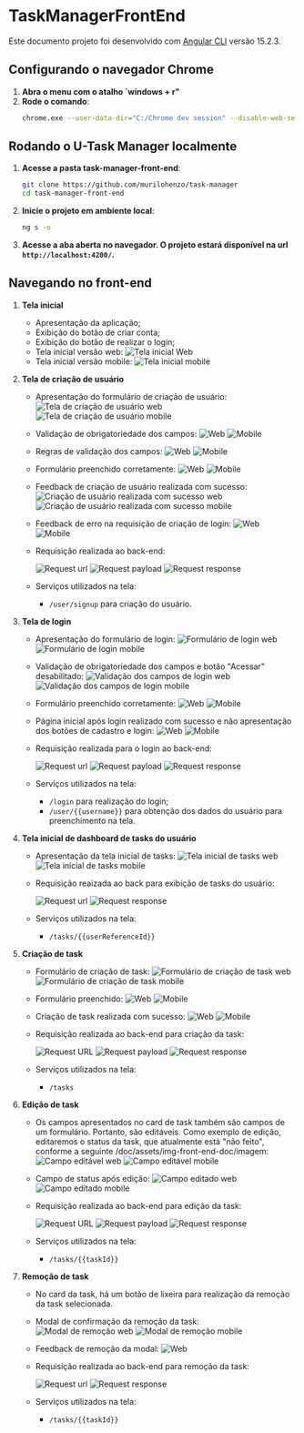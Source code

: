 # TaskManagerFrontEnd

Este documento projeto foi desenvolvido com [Angular CLI](https://github.com/angular/angular-cli) versão 15.2.3.

## Configurando o navegador Chrome

1. **Abra o menu com o atalho `windows + r"**
2. **Rode o comando**:
   ```sh
   chrome.exe --user-data-dir="C:/Chrome dev session" --disable-web-security
   ```

## Rodando o U-Task Manager localmente

1. **Acesse a pasta task-manager-front-end**:
   ```sh
   git clone https://github.com/murilohenzo/task-manager
   cd task-manager-front-end
   ```
2. **Inicie o projeto em ambiente local**:
   ```sh
   ng s -o
   ```
3. **Acesse a aba aberta no navegador. O projeto estará disponível na url `http://localhost:4200/`.**

## Navegando no front-end

1. **Tela inicial**

   - Apresentação da aplicação;
   - Exibição do botão de criar conta;
   - Exibição do botão de realizar o login;
   - Tela inicial versão web:
     ![Tela inicial Web](/doc/assets/img-front-end-doc/image.png)
   - Tela inicial versão mobile:
     ![Tela inicial mobile](/doc/assets/img-front-end-doc/image-1.png)

2. **Tela de criação de usuário**

   - Apresentação do formulário de criação de usuário:
     ![Tela de criação de usuário web](/doc/assets/img-front-end-doc/image-2.png)
     ![Tela de criação de usuário mobile](/doc/assets/img-front-end-doc/image-3.png)
   - Validação de obrigatoriedade dos campos:
     ![Web](/doc/assets/img-front-end-doc/image-4.png)
     ![Mobile](/doc/assets/img-front-end-doc/image-5.png)
   - Regras de validação dos campos:
     ![Web](/doc/assets/img-front-end-doc/image-6.png)
     ![Mobile](/doc/assets/img-front-end-doc/image-7.png)
   - Formulário preenchido corretamente:
     ![Web](/doc/assets/img-front-end-doc/image-8.png)
     ![Mobile](/doc/assets/img-front-end-doc/image-9.png)
   - Feedback de criação de usuário realizada com sucesso:
     ![Criação de usuário realizada com sucesso web](/doc/assets/img-front-end-doc/image-13.png)
     ![Criação de usuário realizada com sucesso mobile](/doc/assets/img-front-end-doc/image-16.png)
   - Feedback de erro na requisição de criação de login:
     ![Web](/doc/assets/img-front-end-doc/image-14.png)
     ![Mobile](/doc/assets/img-front-end-doc/image-15.png)
   - Requisição realizada ao back-end:

     ![Request url](/doc/assets/img-front-end-doc/image-10.png)
     ![Request payload](/doc/assets/img-front-end-doc/image-11.png)
     ![Request response](/doc/assets/img-front-end-doc/image-12.png)

   - Serviços utilizados na tela:
     - `/user/signup` para criação do usuário.

3. **Tela de login**

   - Apresentação do formulário de login:
     ![Formulário de login web](/doc/assets/img-front-end-doc/image-17.png)
     ![Formulário de login mobile](/doc/assets/img-front-end-doc/image-18.png)
   - Validação de obrigatoriedade dos campos e botão "Acessar" desabilitado:
     ![Validação dos campos de login web](/doc/assets/img-front-end-doc/image-19.png)
     ![Validação dos campos de login mobile](/doc/assets/img-front-end-doc/image-20.png)
   - Formulário preenchido corretamente:
     ![Web](/doc/assets/img-front-end-doc/image-21.png)
     ![Mobile](/doc/assets/img-front-end-doc/image-22.png)
   - Página inicial após login realizado com sucesso e não apresentação dos botões de cadastro e login:
     ![Web](/doc/assets/img-front-end-doc/image-23.png)
     ![Mobile](/doc/assets/img-front-end-doc/image-24.png)
   - Requisição realizada para o login ao back-end:

     ![Request url](/doc/assets/img-front-end-doc/image-25.png)
     ![Request payload](/doc/assets/img-front-end-doc/image-26.png)
     ![Request response](/doc/assets/img-front-end-doc/image-27.png)

   - Serviços utilizados na tela:
     - `/login` para realização do login;
     - `/user/{{username}}` para obtenção dos dados do usuário para preenchimento na tela.

4. **Tela inicial de dashboard de tasks do usuário**

   - Apresentação da tela inicial de tasks:
     ![Tela inicial de tasks web](/doc/assets/img-front-end-doc/image-28.png)
     ![Tela inicial de tasks mobile](/doc/assets/img-front-end-doc/image-29.png)
   - Requisição reaizada ao back para exibição de tasks do usuário:

     ![Request url](/doc/assets/img-front-end-doc/image-30.png)
     ![Request response](/doc/assets/img-front-end-doc/image-31.png)

   - Serviços utilizados na tela:
     - `/tasks/{{userReferenceId}}`

5. **Criação de task**

   - Formulário de criação de task:
     ![Formulário de criação de task web](/doc/assets/img-front-end-doc/image-32.png)
     ![Formulário de criação de task mobile](/doc/assets/img-front-end-doc/image-33.png)
   - Formulário preenchido:
     ![Web](/doc/assets/img-front-end-doc/image-34.png)
     ![Mobile](/doc/assets/img-front-end-doc/image-35.png)
   - Criação de task realizada com sucesso:
     ![Web](/doc/assets/img-front-end-doc/image-39.png)
     ![Mobile](/doc/assets/img-front-end-doc/image-40.png)
   - Requisição realizada ao back-end para criação da task:

     ![Request URL](/doc/assets/img-front-end-doc/image-36.png)
     ![Request payload](/doc/assets/img-front-end-doc/image-37.png)
     ![Request response](/doc/assets/img-front-end-doc/image-38.png)

   - Serviços utilizados na tela:
     - `/tasks`

6. **Edição de task**

   - Os campos apresentados no card de task também são campos de um formulário. Portanto, são editáveis. Como exemplo de edição, editaremos o status da task, que atualmente está "não feito", conforme a seguinte /doc/assets/img-front-end-doc/imagem:
     ![Campo editável web](/doc/assets/img-front-end-doc/image-41.png)
     ![Campo editável mobile](/doc/assets/img-front-end-doc/image-42.png)
   - Campo de status após edição:
     ![Campo editado web](/doc/assets/img-front-end-doc/image-43.png)
     ![Campo editado mobile](/doc/assets/img-front-end-doc/image-44.png)
   - Requisição realizada ao back-end para edição da task:

     ![Request URL](/doc/assets/img-front-end-doc/image-45.png)
     ![Request payload](/doc/assets/img-front-end-doc/image-46.png)
     ![Request response](/doc/assets/img-front-end-doc/image-47.png)

   - Serviços utilizados na tela:
     - `/tasks/{{taskId}}`

7. **Remoção de task**

   - No card da task, há um botão de lixeira para realização da remoção da task selecionada.
   - Modal de confirmação da remoção da task:
     ![Modal de remoção web](/doc/assets/img-front-end-doc/image-48.png)
     ![Modal de remoção mobile](/doc/assets/img-front-end-doc/image-49.png)
   - Feedback de remoção da modal:
     ![Web](/doc/assets/img-front-end-doc/image-50.png)
   - Requisição realizada ao back-end para remoção da task:

     ![Request url](/doc/assets/img-front-end-doc/image-51.png)
     ![Request response](/doc/assets/img-front-end-doc/image-52.png)

   - Serviços utilizados na tela:
     - `/tasks/{{taskId}}`
